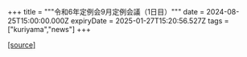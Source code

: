 +++
title = """令和6年定例会9月定例会議（1日目）"""
date = 2024-08-25T15:00:00.000Z
expiryDate = 2025-01-27T15:20:56.527Z
tags = ["kuriyama","news"]
+++


[[source]](https://www.town.kuriyama.hokkaido.jp/site/gikai/28614.html)
